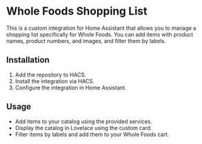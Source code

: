 # Whole Foods Shopping List

This is a custom integration for Home Assistant that allows you to manage a shopping list specifically for Whole Foods. You can add items with product names, product numbers, and images, and filter them by labels.

## Installation

1. Add the repository to HACS.
2. Install the integration via HACS.
3. Configure the integration in Home Assistant.

## Usage

- Add items to your catalog using the provided services.
- Display the catalog in Lovelace using the custom card.
- Filter items by labels and add them to your Whole Foods cart.
